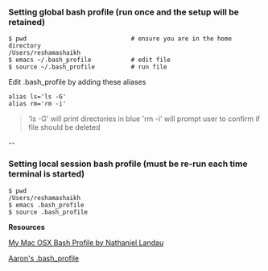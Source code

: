 ### Setting **global bash profile** (run once and the setup will be retained)

```
$ pwd                             # ensure you are in the home directory
/Users/reshamashaikh
$ emacs ~/.bash_profile           # edit file
$ source ~/.bash_profile          # run file

```
Edit .bash_profile by adding these aliases
```
alias ls='ls -G'
alias rm='rm -i'
```

>'ls -G'  will print directories in blue
> 'rm -i'  will prompt user to confirm if file should be deleted

--

### Setting **local session bash profile** (must be re-run each time terminal is started)

```
$ pwd
/Users/reshamashaikh
$ emacs .bash_profile
$ source .bash_profile
```
**Resources**

[My Mac OSX Bash Profile by Nathaniel Landau](http://natelandau.com/my-mac-osx-bash_profile/)

[Aaron's .bash_profile](https://github.com/ajschumacher/.emacs.d/blob/master/bash/.bashrc)

